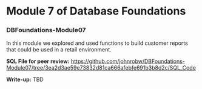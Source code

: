 # Module 7 of Database Foundations
### DBFoundations-Module07
In this module we explored and used functions to build customer reports that could be used in a retail environment. 

**SQL File for peer review:** https://github.com/johnrobw/DBFoundations-Module07/tree/3ea2d3ae59e73832d81ca666afebfe691b3b8d2c/SQL_Code

**Write-up:** TBD


